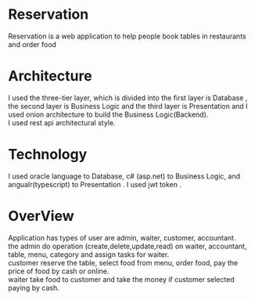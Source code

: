 # Reservation
Reservation is a web application to help people book tables in restaurants and order food
# Architecture
I used the three-tier layer, which is divided into the first layer is Database , the second layer is Business Logic and the third layer is Presentation
and I used onion architecture to build the Business Logic(Backend).
<br>
I used rest api architectural style.
# Technology
I used oracle language to Database, c# (asp.net) to Business Logic, and angualr(typescript) to Presentation .
I used jwt token .
<br>
# OverView
Application has types of user are admin, waiter, customer, accountant.<br>
the admin do operation (create,delete,update,read)  on waiter, accountant, table, menu, category and assign tasks for waiter.
<br>
customer reserve the table, select food from menu, order food, pay the price of food by cash or online. 
<br>
waiter take food to customer and take the money if customer selected paying by cash.
